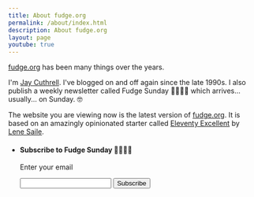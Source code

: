 ```yaml
---
title: About fudge.org
permalink: /about/index.html
description: About fudge.org
layout: page
youtube: true
---
```

[fudge.org](https://fudge.org) has been many things over the years. 

I'm [Jay Cuthrell](https://jaycuthrell.com). I've blogged on and off again since the late 1990s. I also publish a weekly newsletter called Fudge Sunday 🤔💡🤯🤓 which arrives... usually... on Sunday. 🤓

The website you are viewing now is the latest version of [fudge.org](https://fudge.org). It is based on an amazingly opinionated starter called [Eleventy Excellent](https://github.com/madrilene/eleventy-excellent) by [Lene Saile](https://www.lenesaile.com/en/).  

 <ul class="wrapper grid mt-l-xl" role="list" data-rows="masonry" data-layout="50-50">
    <li class="card flow overflow-hidden">
      <h4>Subscribe to Fudge Sunday 🤔💡🤯🤓</h4>
      <form action="https://buttondown.email/api/emails/embed-subscribe/jaycuthrell" method="post" target="popupwindow" onsubmit="window.open('https://buttondown.fudge.org', 'popupwindow')" class="embeddable-buttondown-form">
      <p><label for="bd-email">Enter your email</label></p>
      <input type="email" name="email" id="bd-email" />
      <input type="submit" value="Subscribe" />
      <input type="hidden" name="tag" value="11ty" />
      </form>
    </li>
</ul>
